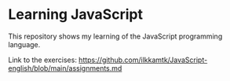 # Learning JavaScript

This repository shows my learning of the JavaScript programming language.

Link to the exercises: https://github.com/ilkkamtk/JavaScript-english/blob/main/assignments.md
